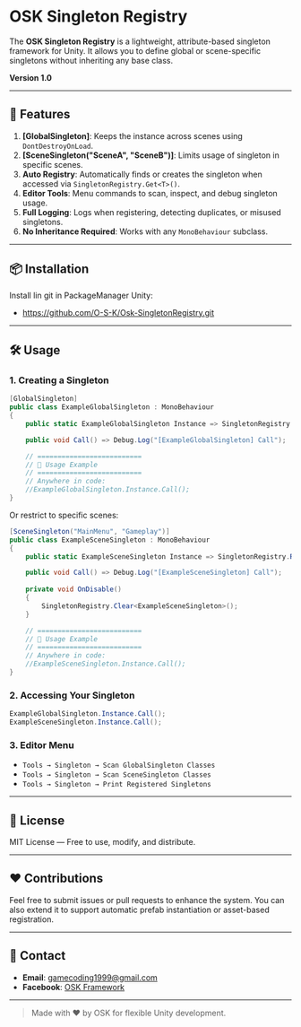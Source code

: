 # **OSK Singleton Registry**

The **OSK Singleton Registry** is a lightweight, attribute-based singleton framework for Unity. It allows you to define global or scene-specific singletons without inheriting any base class.

**Version 1.0**

---

## **🚀 Features**

1. **[GlobalSingleton]**: Keeps the instance across scenes using `DontDestroyOnLoad`.
2. **[SceneSingleton("SceneA", "SceneB")]**: Limits usage of singleton in specific scenes.
3. **Auto Registry**: Automatically finds or creates the singleton when accessed via `SingletonRegistry.Get<T>()`.
4. **Editor Tools**: Menu commands to scan, inspect, and debug singleton usage.
5. **Full Logging**: Logs when registering, detecting duplicates, or misused singletons.
6. **No Inheritance Required**: Works with any `MonoBehaviour` subclass.

---

## **📦 Installation**

Install lin git in PackageManager Unity:

- https://github.com/O-S-K/Osk-SingletonRegistry.git

---

## **🛠️ Usage**

### **1. Creating a Singleton**

```csharp
[GlobalSingleton]
public class ExampleGlobalSingleton : MonoBehaviour
{
    public static ExampleGlobalSingleton Instance => SingletonRegistry.RegisterOrGet<ExampleGlobalSingleton>();

    public void Call() => Debug.Log("[ExampleGlobalSingleton] Call");

    // ==========================
    // 🧩 Usage Example
    // ==========================
    // Anywhere in code:
    //ExampleGlobalSingleton.Instance.Call();
}
```

Or restrict to specific scenes:

```csharp
[SceneSingleton("MainMenu", "Gameplay")]
public class ExampleSceneSingleton : MonoBehaviour
{
    public static ExampleSceneSingleton Instance => SingletonRegistry.RegisterOrGet<ExampleSceneSingleton>();

    public void Call() => Debug.Log("[ExampleSceneSingleton] Call");
    
    private void OnDisable()
    {
        SingletonRegistry.Clear<ExampleSceneSingleton>();
    }

    // ==========================
    // 🧩 Usage Example
    // ==========================
    // Anywhere in code:
    //ExampleSceneSingleton.Instance.Call();
}
```

### **2. Accessing Your Singleton**
```csharp
ExampleGlobalSingleton.Instance.Call();
ExampleSceneSingleton.Instance.Call(); 
```

### **3. Editor Menu**
- `Tools → Singleton → Scan GlobalSingleton Classes`
- `Tools → Singleton → Scan SceneSingleton Classes`
- `Tools → Singleton → Print Registered Singletons`

---

## **📜 License**
MIT License — Free to use, modify, and distribute.

---

## **❤️ Contributions**
Feel free to submit issues or pull requests to enhance the system. You can also extend it to support automatic prefab instantiation or asset-based registration.

---

## **📧 Contact**
- **Email**: gamecoding1999@gmail.com
- **Facebook**: [OSK Framework](https://www.facebook.com/xOskx/)

---

> Made with ❤️ by OSK for flexible Unity development.